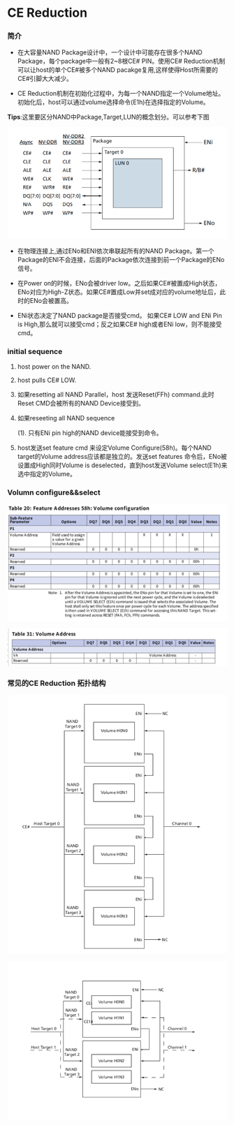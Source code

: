 # CE Reduction

### 简介
  - 在大容量NAND Package设计中，一个设计中可能存在很多个NAND Package，每个package中一般有2~8根CE# PIN。使用CE# Reduction机制可以让host的单个CE#被多个NAND pacakge复用,这样使得Host所需要的CE#引脚大大减少。
  
  - CE Reduction机制在初始化过程中，为每一个NAND指定一个Volume地址。初始化后，host可以通过volume选择命令(E1h)在选择指定的Volume。
  
  **Tips**:这里要区分NAND中Package,Target,LUN的概念划分。可以参考下图

  ![NAND Package][1]

  - 在物理连接上,通过ENo和ENI依次串联起所有的NAND Package。第一个Package的ENI不会连接，后面的Package依次连接到前一个Package的ENo信号。
  
  - 在Power on的时候，ENo会被driver low。之后如果CE#被置成High状态，ENo对应为High-Z状态。如果CE#置成Low并set成对应的volume地址后，此时的ENo会被置高。

  - ENi状态决定了NAND package是否接受cmd。 如果CE# LOW and ENi Pin is High,那么就可以接受cmd；反之如果CE# high或者ENi low，则不能接受cmd。

### initial sequence
1. host power on the NAND.
2. host pulls CE# LOW.
3. 如果resetting all NAND Parallel，host 发送Reset(FFh) command.此时Reset CMD会被所有的NAND Device接受到。
4. 如果reseeting all NAND sequence

    (1). 只有ENi pin high的NAND device能接受到命令。
5. host发送set feature cmd 来设定Volume Configure(58h)。每个NAND target的Volume address应该都是独立的。发送set features 命令后，ENo被设置成High同时Volume is deselected，直到host发送Volume select(E1h)来选中指定的Volume。

### Volumn configure&&select

![vol_configure][4]

![vol_select][5]

### 常见的CE Reduction 拓扑结构

![CE_Reduction_Single_Channel][2]

![CE_Reduction_two_Channel][3]

  [1]: /images/ONFI-CE-Reduction/package.png "package.png"
  [2]: /images/ONFI-CE-Reduction/single.png "single.png"
  [3]: /images/ONFI-CE-Reduction/two_channel.png "two_channel.png"
  [4]: /images/ONFI-CE-Reduction/vol_configure.png "vol_configure.png"
  [5]: /images/ONFI-CE-Reduction/vol_select.png "vol_select.png"
  



